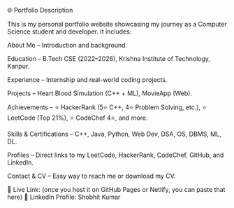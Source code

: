 🌐 Portfolio Description

This is my personal portfolio website showcasing my journey as a Computer Science student and developer.
It includes:

About Me – Introduction and background.

Education – B.Tech CSE (2022–2026), Krishna Institute of Technology, Kanpur.

Experience – Internship and real-world coding projects.

Projects – Heart Blood Simulation (C++ + ML), MovieApp (Web).

Achievements – ⭐ HackerRank (5⭐ C++, 4⭐ Problem Solving, etc.), ⭐ LeetCode (Top 21%), ⭐ CodeChef 4⭐, and more.

Skills & Certifications – C++, Java, Python, Web Dev, DSA, OS, DBMS, ML, DL.

Profiles – Direct links to my LeetCode, HackerRank, CodeChef, GitHub, and LinkedIn.

Contact & CV – Easy way to reach me or download my CV.

📌 Live Link: (once you host it on GitHub Pages or Netlify, you can paste that here)
📌 LinkedIn Profile: Shobhit Kumar
